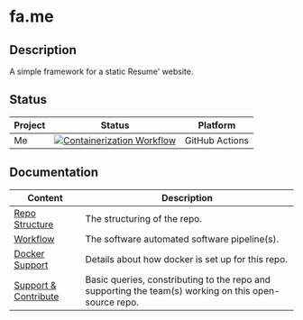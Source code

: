 # fa.me
## Description
A simple framework for a static Resume' website.
## Status
| Project | Status | Platform
| --- | --- | --- |
| Me | [![Containerization Workflow](https://github.com/faGH/fa.me/actions/workflows/containerization_workflow.yml/badge.svg)](https://github.com/faGH/fa.me/actions/workflows/containerization_workflow.yml) | GitHub Actions

## Documentation
| Content | Description
| -- | -- |
| [Repo Structure](.docs/repo_structure.md) | The structuring of the repo.
| [Workflow](.docs/workflow.md) | The software automated software pipeline(s).
| [Docker Support](.docs/docker_support.md) | Details about how docker is set up for this repo.
| [Support & Contribute](.docs/support_contribute.md) | Basic queries, constributing to the repo and supporting the team(s) working on this open-source repo.